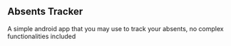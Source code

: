## Absents Tracker
A simple android app that you may use to track your absents, no complex functionalities included 